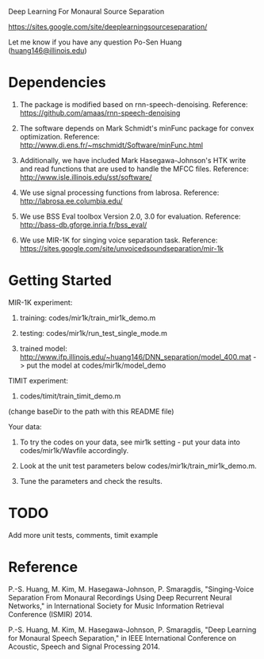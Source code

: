Deep Learning For Monaural Source Separation

https://sites.google.com/site/deeplearningsourceseparation/

Let me know if you have any question
Po-Sen Huang (huang146@illinois.edu)

Dependencies
====================
1. The package is modified based on rnn-speech-denoising.
Reference: https://github.com/amaas/rnn-speech-denoising

2. The software depends on Mark Schmidt's minFunc package for convex optimization.
Reference: http://www.di.ens.fr/~mschmidt/Software/minFunc.html

3. Additionally, we have included Mark Hasegawa-Johnson's HTK write and read functions
that are used to handle the MFCC files.
Reference: http://www.isle.illinois.edu/sst/software/

4. We use signal processing functions from labrosa.
Reference: http://labrosa.ee.columbia.edu/

5. We use BSS Eval toolbox Version 2.0, 3.0 for evaluation.
Reference: http://bass-db.gforge.inria.fr/bss_eval/

6. We use MIR-1K for singing voice separation task.
Reference: https://sites.google.com/site/unvoicedsoundseparation/mir-1k


Getting Started
====================
MIR-1K experiment:

1. training: codes/mir1k/train_mir1k_demo.m
 
2. testing: codes/mir1k/run_test_single_mode.m

3. trained model: 
http://www.ifp.illinois.edu/~huang146/DNN_separation/model_400.mat
-> put the model at codes/mir1k/model_demo

TIMIT experiment:

1. codes/timit/train_timit_demo.m

(change baseDir to the path with this README file)


Your data:

1. To try the codes on your data, see mir1k setting - put your data into codes/mir1k/Wavfile accordingly.
 
2. Look at the unit test parameters below codes/mir1k/train_mir1k_demo.m. 

3. Tune the parameters and check the results.
 

TODO
====================
Add more unit tests, comments, timit example



Reference
====================
P.-S. Huang, M. Kim, M. Hasegawa-Johnson, P. Smaragdis, "Singing-Voice Separation From Monaural Recordings Using Deep Recurrent Neural Networks," in International Society for Music Information Retrieval Conference (ISMIR) 2014.

P.-S. Huang, M. Kim, M. Hasegawa-Johnson, P. Smaragdis, "Deep Learning for Monaural Speech Separation," in IEEE International Conference on Acoustic, Speech and Signal Processing 2014.
